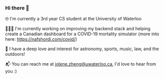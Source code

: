 ### Hi there 👋

🤓 I'm currently a 3rd year CS student at the University of Waterloo

👩🏻‍💻 I'm currently working on improving my backend stack and helping create a Canadian dashboard for a COVID-19 mortality simulator (more into here: https://nafshordi.com/covid/)

🔭 I have a deep love and interest for astronomy, sports, music, law, and the outdoors!

📬 You can reach me at jolene.zheng@uwaterloo.ca, I'd love to hear from you :)
